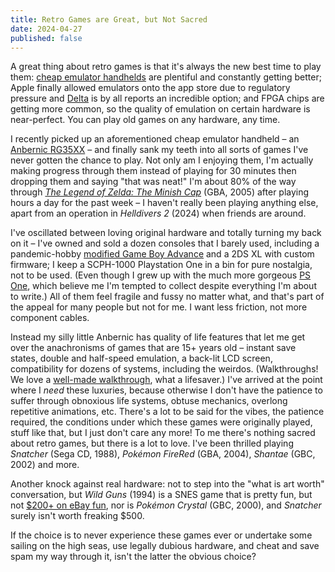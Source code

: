 ```yaml
---
title: Retro Games are Great, but Not Sacred
date: 2024-04-27
published: false
---
```


A great thing about retro games is that it's always the new best time to play them: [cheap emulator handhelds](https://retrogamecorps.com/) are plentiful and constantly getting better; Apple finally allowed emulators onto the app store due to regulatory pressure and [Delta](https://www.theverge.com/2024/4/17/24132984/delta-free-emulator-nintendo-gba-n64-iphone-app-store-us) is by all reports an incredible option; and FPGA chips are getting more common, so the quality of emulation on certain hardware is near-perfect. You can play old games on any hardware, any time.

I recently picked up an aforementioned cheap emulator handheld – an [Anbernic RG35XX](https://anbernic.com/products/rg35xx?variant=43734118072577) – and finally sank my teeth into all sorts of games I've never gotten the chance to play. Not only am I enjoying them, I'm actually making progress through them instead of playing for 30 minutes then dropping them and saying "that was neat!" I'm about 80% of the way through *[The Legend of Zelda: The Minish Cap](https://en.wikipedia.org/wiki/The_Legend_of_Zelda:_The_Minish_Cap)* (GBA, 2005) after playing hours a day for the past week – I haven't really been playing anything else, apart from an operation in *Helldivers 2* (2024) when friends are around.

I've oscillated between loving original hardware and totally turning my back on it – I've owned and sold a dozen consoles that I barely used, including a pandemic-hobby [modified Game Boy Advance](https://handheldlegend.com/collections/game-boy-advance-gba) and a 2DS XL with custom firmware; I keep a SCPH-1000 Playstation One in a bin for pure nostalgia, not to be used. (Even though I grew up with the much more gorgeous [PS One](https://en.wikipedia.org/wiki/PlayStation_models#PS_One), which believe me I'm tempted to collect despite everything I'm about to write.) All of them feel fragile and fussy no matter what, and that's part of the appeal for many people but not for me. I want less friction, not more component cables.

Instead my silly little Anbernic has quality of life features that let me get over the anachronisms of games that are 15+ years old – instant save states, double and half-speed emulation, a back-lit LCD screen, compatibility for dozens of systems, including the weirdos. (Walkthroughs! We love a [well-made walkthrough](https://www.zeldadungeon.net/the-minish-cap-walkthrough/), what a lifesaver.) I've arrived at the point where I *need* these luxuries, because otherwise I don't have the patience to suffer through obnoxious life systems, obtuse mechanics, overlong repetitive animations, etc. There's a lot to be said for the vibes, the patience required, the conditions under which these games were originally played, stuff like that, but I just don't care any more! To me there's nothing sacred about retro games, but there is a lot to love. I've been thrilled playing *Snatcher* (Sega CD, 1988), *Pokémon FireRed* (GBA, 2004), *Shantae* (GBC, 2002) and more.

Another knock against real hardware: not to step into the "what is art worth" conversation, but *Wild Guns* (1994) is a SNES game that is pretty fun, but not [$200+ on eBay fun](https://www.ebay.com/sch/i.html?_from=R40&_nkw=Wild+Guns+SNES&_sacat=139973), nor is *Pokémon Crystal* (GBC, 2000), and *Snatcher* surely isn't worth freaking $500.

If the choice is to never experience these games ever or undertake some sailing on the high seas, use legally dubious hardware, and cheat and save spam my way through it, isn't the latter the obvious choice?
